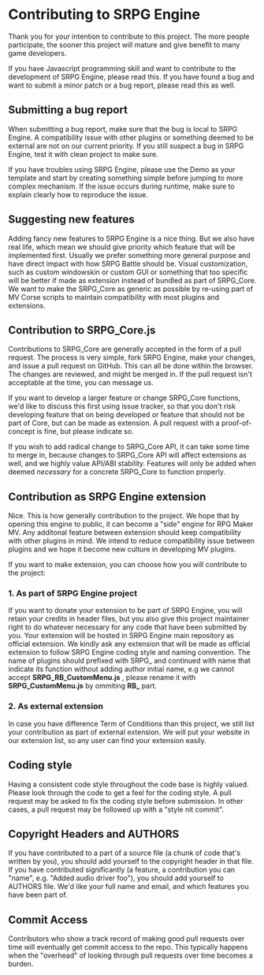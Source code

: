 # Contributing to SRPG Engine
Thank you for your intention to contribute to this project. The more people participate, the sooner this project will mature and give benefit to many game developers.

If you have Javascript programming skill and want to contribute to the development of SRPG Engine, please read this.
If you have found a bug and want to submit a minor patch or a bug report, please read this as well.

## Submitting a bug report
When submitting a bug report, make sure that the bug is local to SRPG Engine.
A compatibility issue with other plugins or something deemed to be external are not on our current priority.
If you still suspect a bug in SRPG Engine, test it with clean project to make sure.

If you have troubles using SRPG Engine, please use the Demo as your template and start by creating something simple before jumping to more complex mechanism.
If the issue occurs during runtime, make sure to explain clearly how to reproduce the issue.

## Suggesting new features
Adding fancy new features to SRPG Engine is a nice thing. But we also have real life, which mean we should give priority which feature that will be implemented first. Usually we prefer something more general purpose and have direct impact with how SRPG Battle should be. Visual customization, such as custom windowskin or custom GUI or something that too specific will be better if made as extension instead of bundled as part of SRPG_Core. We want to make the SRPG_Core as generic as possible by re-using part of MV Corse scripts to maintain compatibility with most plugins and extensions.

## Contribution to SRPG_Core.js
Contributions to SRPG_Core are generally accepted in the form of a pull request.
The process is very simple, fork SRPG Engine, make your changes, and issue a pull request on GitHub. This can all be done within the browser.
The changes are reviewed, and might be merged in. If the pull request isn't acceptable at the time, you can message us.

If you want to develop a larger feature or change SRPG_Core functions, we'd like to discuss this first using issue tracker, so that you don't risk developing feature that on being developed or feature that should not be part of Core, but can be made as extension. A pull request with a proof-of-concept is fine, but please indicate so.

If you wish to add radical change to SRPG_Core API, it can take some time to merge in, because changes to SRPG_Core API will affect extensions as well, and we highly value API/ABI stability.
Features will only be added when deemed *necessary* for a concrete SRPG_Core to function properly.

## Contribution as SRPG Engine extension
Nice. This is how generally contribution to the project.
We hope that by opening this engine to public, it can become a "side" engine for RPG Maker MV. Any additonal feature between extension should keep compatibility with other plugins in mind. We intend to reduce compatibility issue between plugins and we hope it become new culture in developing MV plugins.

If you want to make extension, you can choose how you will contribute to the project:
### 1. As part of SRPG Engine project
If you want to donate your extension to be part of SRPG Engine, you will retain your credits in header files, but you also give this project maintainer right to do whatever necessary for any code that have been submitted by you. Your extension will be hosted in SRPG Engine main repository as official extension.
We kindly ask any extension that will be made as official extension to follow SRPG Engine coding style and naming convention. The name of plugins should prefixed with SRPG_ and continued with name that indicate its function without adding author initial name, e.g we cannot accept **SRPG_RB_CustomMenu.js** , please rename it with **SRPG_CustomMenu.js** by ommiting **RB_** part.

### 2. As external extension
In case you have difference Term of Conditions than this project, we still list your contribution as part of external extension. We will put your website in our extension list, so any user can find your extension easily.

## Coding style
Having a consistent code style throughout the code base is highly valued.
Please look through the code to get a feel for the coding style.
A pull request may be asked to fix the coding style before submission.
In other cases, a pull request may be followed up with a "style nit commit".

## Copyright Headers and AUTHORS
If you have contributed to a part of a source file (a chunk of code that's written by you), you should add yourself to the copyright header in that file.
If you have contributed significantly (a feature, a contribution you can "name", e.g. "Added audio driver foo"), you should add yourself to AUTHORS file.
We'd like your full name and email, and which features you have been part of.

## Commit Access
Contributors who show a track record of making good pull requests over time will eventually get commit access to the repo.
This typically happens when the "overhead" of looking through pull requests over time becomes a burden.
